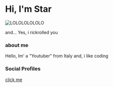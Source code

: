# Hi, I'm Star
![LOLOLOLOLOLO](giphy.gif)


and... Yes, i rickrolled you 

### about me
Hello, Im' a "Youtuber" from Italy and, i like coding

### Social Profiles
[click me](https://star08-web.github.io)
